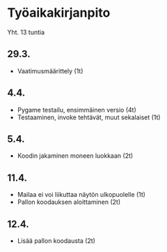 # Työaikakirjanpito

Yht. 13 tuntia

## 29.3.
- Vaatimusmäärittely (1t)

## 4.4.
- Pygame testailu, ensimmäinen versio (4t)
- Testaaminen, invoke tehtävät, muut sekalaiset (1t)

## 5.4.
- Koodin jakaminen moneen luokkaan (2t)

## 11.4.
- Mailaa ei voi liikuttaa näytön ulkopuolelle (1t)
- Pallon koodauksen aloittaminen (2t)

## 12.4.
- Lisää pallon koodausta (2t)
